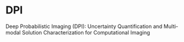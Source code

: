 # DPI
Deep Probabilistic Imaging (DPI): Uncertainty Quantification and Multi-modal Solution Characterization for Computational Imaging
